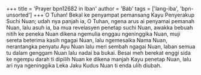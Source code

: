 +++
title = 'Prayer bpn12682 in Iban'
author = 'Báb'
tags = ['lang-iba', 'bpn-unsorted']
+++
O Tuhan!	Bekal	ke	penyampat	pemansang	Kayu
Penyerakup Suchi Nuan; udah nya panjah ia, O Tuhan, ngena arus ai penyamai pemanah Nuan, lalu asuh ia, ba mua revelasyen penetap suchi Nuan, awakka bebuah nitih ke peneka Nuan dikena ngemulia enggau ngeninggika Nuan, muji sereta beterima kasih ngagai Nuan, lalu ngemesaika Nama Nuan, nerantangka penyatu Ayu Nuan lalu meri sembah ngagai Nuan, laban semua tu dalam genggam Nuan lalu nadai ba bukai.
Besai meh berekat enggi sida ke ngempu darah ti dipilih Nuan ke dikena manjah Kayu penetap Nuan, lalu ari nya ngeninggika Leka Jaku Kudus Nuan ti enda ulih diubah.

